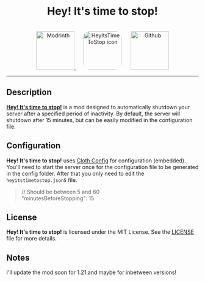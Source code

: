 <div>
<center>
<h1>Hey! It's time to stop!</h1>
<br>
<a href="https://modrinth.com/mod/heyitstimetostop">
    <img src="https://cdn.jsdelivr.net/npm/@intergrav/devins-badges@3/assets/cozy-minimal/available/modrinth_vector.svg" width="100" height="100" alt="Modrinth">
</a>
<img src="https://cdn.modrinth.com/data/JziKDP7Q/ecd546226e59497fe9dfec7e7238bd79562c0c55.png" width="100" height="100" style="border-radius:15px; margin:0 20px" alt="HeyItsTimeToStop icon">
<a href="https://github.com/PatemaAelita/HeyItsTimeToStop/">
    <img src="https://cdn.jsdelivr.net/npm/@intergrav/devins-badges@3/assets/cozy-minimal/available/github_vector.svg" width="100" height="100" alt="Github">
</a>
</center>
</div>


---

## Description

<u>**Hey! It's time to stop!**</u> is a mod designed to automatically shutdown your server after a specified period of inactivity. By default, the server will shutdown after 15 minutes, but can be easily modified in the configuration file.


## Configuration

**Hey! It's time to stop!** uses [Cloth Config](https://modrinth.com/mod/cloth-config/versions) for configuration (embedded).
You'll need to start the server once for the configuration file to be generated in the config folder.
After that you only need to edit the `heyitstimetostop.json5` file. 

> // Should be between 5 and 60 \
> "minutesBeforeStopping": 15

## License

**Hey! It's time to stop!** is licensed under the MIT License. See the [LICENSE](LICENSE) file for more details.


## Notes
I'll update the mod soon for 1.21 and maybe for inbetween versions!
